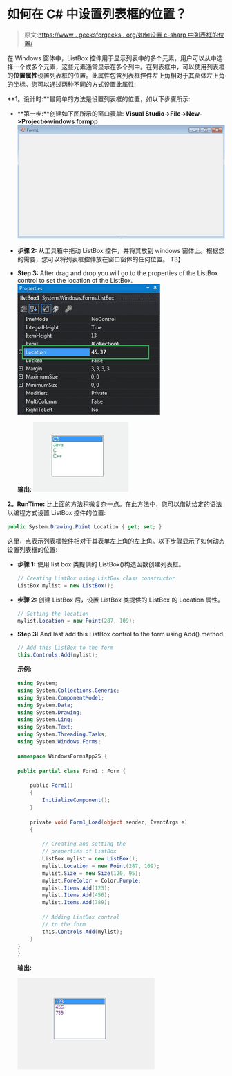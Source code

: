 # 如何在 C# 中设置列表框的位置？

> 原文:[https://www . geeksforgeeks . org/如何设置 c-sharp 中列表框的位置/](https://www.geeksforgeeks.org/how-to-set-the-location-of-the-listbox-in-c-sharp/)

在 Windows 窗体中，ListBox 控件用于显示列表中的多个元素，用户可以从中选择一个或多个元素，这些元素通常显示在多个列中。在列表框中，可以使用列表框的**位置属性**设置列表框的位置。此属性包含列表框控件左上角相对于其窗体左上角的坐标。您可以通过两种不同的方式设置此属性:

**1。设计时:**最简单的方法是设置列表框的位置，如以下步骤所示:

*   **第一步:**创建如下图所示的窗口表单:
    **Visual Studio->File->New->Project->windows formpp**
    ![](img/52a0adebea6c33bdc662683df034f77e.png)
*   **步骤 2:** 从工具箱中拖动 ListBox 控件，并将其放到 windows 窗体上。根据您的需要，您可以将列表框控件放在窗口窗体的任何位置。
    T3】
*   **Step 3:** After drag and drop you will go to the properties of the ListBox control to set the location of the ListBox.
    ![](img/34c9a0323b6c2b43b2123b7c6238ff80.png)

    **输出:**
    ![](img/9c4159f01470a91fa5a6595416441e3b.png)

**2。RunTime:** 比上面的方法稍微复杂一点。在此方法中，您可以借助给定的语法以编程方式设置 ListBox 控件的位置:

```cs
public System.Drawing.Point Location { get; set; }
```

这里，点表示列表框控件相对于其表单左上角的左上角。以下步骤显示了如何动态设置列表框的位置:

*   **步骤 1:** 使用 list box 类提供的 ListBox()构造函数创建列表框。

    ```cs
    // Creating ListBox using ListBox class constructor
    ListBox mylist = new ListBox();

    ```

*   **步骤 2:** 创建 ListBox 后，设置 ListBox 类提供的 ListBox 的 Location 属性。

    ```cs
    // Setting the location
    mylist.Location = new Point(287, 109);

    ```

*   **Step 3:** And last add this ListBox control to the form using Add() method.

    ```cs
    // Add this ListBox to the form
    this.Controls.Add(mylist);

    ```

    **示例:**

    ```cs
    using System;
    using System.Collections.Generic;
    using System.ComponentModel;
    using System.Data;
    using System.Drawing;
    using System.Linq;
    using System.Text;
    using System.Threading.Tasks;
    using System.Windows.Forms;

    namespace WindowsFormsApp25 {

    public partial class Form1 : Form {

        public Form1()
        {
            InitializeComponent();
        }

        private void Form1_Load(object sender, EventArgs e)
        {

            // Creating and setting the
            // properties of ListBox
            ListBox mylist = new ListBox();
            mylist.Location = new Point(287, 109);
            mylist.Size = new Size(120, 95);
            mylist.ForeColor = Color.Purple;
            mylist.Items.Add(123);
            mylist.Items.Add(456);
            mylist.Items.Add(789);

            // Adding ListBox control
            // to the form
            this.Controls.Add(mylist);
        }
    }
    }
    ```

    **输出:**

    ![](img/26b50c4d99f3e5b52701b8c82d75081d.png)